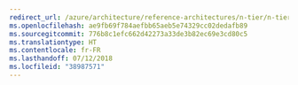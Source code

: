 ```yaml
---
redirect_url: /azure/architecture/reference-architectures/n-tier/n-tier-sql-server
ms.openlocfilehash: ae9fb69f784aefbb65aeb5e74329cc02dedafb89
ms.sourcegitcommit: 776b8c1efc662d42273a33de3b82ec69e3cd80c5
ms.translationtype: HT
ms.contentlocale: fr-FR
ms.lasthandoff: 07/12/2018
ms.locfileid: "38987571"
---
```

